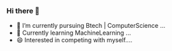 ### Hi there 👋

<!--
**Meghanatv/Meghanatv** is a ✨ _special_ ✨ repository because its `README.md` (this file) appears on your GitHub profile.

Here are some ideas to get you started:

- 🔭 I’m currently pursuing Btech | ComputerScience ...
- 🌱 I’m currently learning ML ...
- 👯 I’m looking to collaborate on ...
- 🤔 I’m looking for help with ...
- 💬 Ask me about ...
- 📫 How to reach me: ...
- 😄 Pronouns: ...
- ⚡ Fun fact: ...
-->
- 🔭 I’m currently pursuing Btech | ComputerScience ...
- 🌱 Currently learning MachineLearning ...
- 😄 Interested in competing with myself.... 
